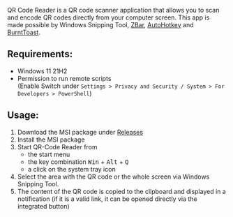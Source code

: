 QR Code Reader is a QR code scanner application that allows you to scan and encode QR codes directly from your computer screen.
This app is made possible by Windows Snipping Tool, [ZBar](https://github.com/mchehab/zbar), [AutoHotkey](https://github.com/AutoHotkey/AutoHotkey) and [BurntToast](https://github.com/Windos/BurntToast).


## Requirements:

- Windows 11 21H2
- Permission to run remote scripts
<br>(Enable Switch under `Settings > Privacy and Security / System > For Developers > PowerShell`)


## Usage:

1. Download the MSI package under [Releases](https://github.com/ottozumkeller/QR-Code-Reader/releases)
2. Install the MSI package
3. Start QR-Code Reader from
   - the start menu
   - the key combination <kbd>Win</kbd> + <kbd>Alt</kbd> + <kbd>Q</kbd>
   - a click on the system tray icon
4. Select the area with the QR code or the whole screen via Windows Snipping Tool.
5. The content of the QR code is copied to the clipboard and displayed in a notification (if it is a valid link, it can be opened directly via the integrated button)

